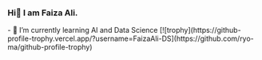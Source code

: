 ### Hi👋 I am Faiza Ali.

<!--
**FaizaAli-DS/FaizaAli-DS** is a ✨ _special_ ✨ repository because its `README.md` (this file) appears on your GitHub profile.

Here are some ideas to get you started:
--!>
- 🌱 I’m currently learning AI and Data Science 

[![trophy](https://github-profile-trophy.vercel.app/?username=FaizaAli-DS](https://github.com/ryo-ma/github-profile-trophy)

